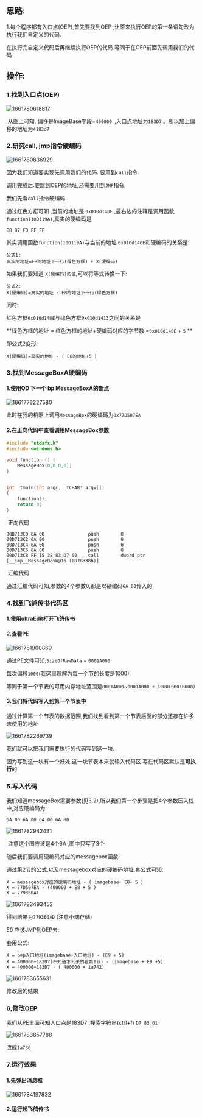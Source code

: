 ## 思路:

1.每个程序都有入口点(OEP),首先要找到OEP ,让原来执行OEP的第一条语句改为执行我们自定义的代码.

在执行完自定义代码后再继续执行OEP的代码.等同于在OEP前面先调用我们的代码



## 操作:

### 1.找到入口点(OEP) 

![1661780618817](D:\work_space\java_work_space\java-study\img\ODImg\1661780618817.png)

​		从图上可知, 偏移是ImageBase字段=`400000 `,入口点地址为`183D7` 。所以加上偏移的地址为`4183d7`

### 2.研究call, jmp指令硬编码

![1661780836929](D:\work_space\java_work_space\java-study\img\ODImg\1661780836929.png)

因为我们知道要实现先调用我们的代码. 要用到`call`指令.

调用完成后.要跳到OEP的地址,还需要用到`JMP`指令.

我们先看`call`指令硬编码.

通过红色方框可知 ,当前的地址是 `0x010d140E` ,最右边的注释是调用函数`function(10D119A)`,真实的硬编码是

`E8 87 FD FF FF`

其实调用函数`function(10D119A)`与当前的地址 `0x010d140E`和硬编码的关系是:

```
公式1:
真实的地址=E8的地址下一行(绿色方框) + X(硬编码)
```

如果我们要知道 `X(硬编码)的值`,可以将等式转换一下:

```
公式2:
X(硬编码)=真实的地址 - E8的地址下一行(绿色方框)  
```

同时:

红色方框`0x010d140E`与绿色方框`0x010d1413`之间的关系是

**绿色方框的地址 =  红色方框的地址+硬编码对应的字节数 =`0x010d140E` + `5` **

即公式2变形:

```
X(硬编码)=真实的地址 - ( E8的地址+5 )
```



### 3.找到MessageBoxA硬编码

#### 1.使用OD 下一个 bp MessageBoxA的断点

![1661776227580](D:\work_space\java_work_space\java-study\img\ODImg\1661776227580.png)

此时在我的机器上调用`MessageBox`的硬编码为`0x77D507EA`

#### 2.在正向代码中查看调用MessageBox参数

```c++
#include "stdafx.h"
#include <windows.h> 

void function () {
	MessageBox(0,0,0,0);
}


int _tmain(int argc, _TCHAR* argv[])
{
	function();
	return 0;
}


```

​																	正向代码





```
00D713C0 6A 00                push        0  
00D713C2 6A 00                push        0  
00D713C4 6A 00                push        0  
00D713C6 6A 00                push        0  
00D713C8 FF 15 38 83 D7 00    call        dword ptr [__imp__MessageBoxW@16 (0D78338h)]  
```

​																		汇编代码



通过汇编代码可知,参数的4个参数0,都是以硬编码`6A 00`传入的





### 4.找到飞鸽传书代码区

#### 1.使用ultraEdit打开飞鸽传书

#### 2.查看PE

![1661781900869](D:\work_space\java_work_space\java-study\img\ODImg\1661781900869.png)

通过PE文件可知,`SizeOfRawData` = `0001A000`

每次偏移`1000`(我这里理解为每一个节的长度是1000)

等同于第一个节表的可用内存地址范围是`0001A000`~`0001A000 + 1000(0001B000)`

#### 3.我们将代码写入到第一个节表中

通过计算第一个节表的数据范围,我们找到看到第一个节表后面的部分还存在许多 未使用的地址 

![1661782269739](D:\work_space\java_work_space\java-study\img\ODImg\1661782269739.png)

我们就可以把我们需要执行的代码写到这一块. 

因为写到这一块有一个好处,这一块节表本来就输入代码区.写在代码区默认是**可执行**的



### 5.写入代码

我们知道messageBox需要参数(见3.2),所以我们第一个步骤是把4个参数压入栈中,对应硬编码为:

```
6A 00 6A 00 6A 00 6A 00 
```



![1661782942431](D:\work_space\java_work_space\java-study\img\ODImg\1661782942431.png)

​																					注意这个图应该是4个6A ,图中只写了3个



随后我们要调用硬编码对应的messagebox函数:

通过第2节的公式,以及messagebox对应的硬编码地址.套公式可知:

```
X = messagebox对应的硬编码地址 - ( imagebase+ E8+ 5 )
X = 77D507EA - (400000 + E8 + 5 )
X = 779360AF
```

![1661783493452](D:\work_space\java_work_space\java-study\img\ODImg\1661783493452.png)

得到结果为`779360AD` (注意小端存储)



E9 应该JMP到OEP去:

套用公式:



```
X = oep入口地址(imagebase+入口地址) - (E9 + 5)
X = 400000+183D7(不知道怎么来的看第1节) - (imagebase + E9 +5)
X = 400000+183D7 - ( 400000 + 1a742)
```

![1661783655631](D:\work_space\java_work_space\java-study\img\ODImg\1661783655631.png)

修改后的结果



### 6,修改OEP

我们从PE里面可知入口点是183D7 ,搜索字符串(ctrl+f) `D7 83 01`

![1661783857788](D:\work_space\java_work_space\java-study\img\ODImg\1661783857788.png)



改成`1a730`



### 7.运行效果

#### 1.先弹出消息框

![1661784197832](D:\work_space\java_work_space\java-study\img\ODImg\1661784197832.png)





#### 2.运行起飞鸽传书



